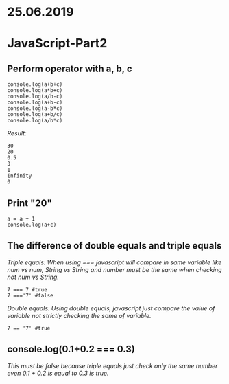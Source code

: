 # 25.06.2019
# JavaScript-Part2
## Perform operator with a, b, c
``` var a = 1, b = 2, c = "0", d
console.log(a+b+c)
console.log(a*b+c)
console.log(a/b-c)
console.log(a+b-c)
console.log(a-b*c)
console.log(a+b/c)
console.log(a/b*c)
```
_Result:_
```
30 
20 
0.5 
3 
1 
Infinity 
0 
```
## Print "20"
```
a = a + 1
console.log(a+c)
```
## The difference of double equals and triple equals
_Triple equals:_
_When using === javascript will compare in same variable like num vs num, String vs String and number must be the same when checking not num vs String._
``` 
7 === 7 #true
7 ==='7' #false
```
_Double equals:_
_Using double equals, javascript just compare the value of variable not strictly checking the same of variable._
```
7 == '7' #true
```
## console.log(0.1+0.2 === 0.3)
_This must be false because triple equals just check only the same number even 0.1 + 0.2 is equal to 0.3 is true._

